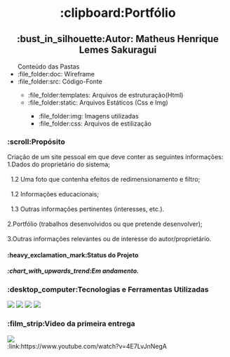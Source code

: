 <h1 align="center">:clipboard:Portfólio</h1>
<h2 align="center">:bust_in_silhouette:Autor: Matheus Henrique Lemes Sakuragui</h2>
<ul>Conteúdo das Pastas
  <li>:file_folder:doc: Wireframe</li>
  <li>:file_folder:src: Código-Fonte</li><ul>
  <li>:file_folder:templates: Arquivos de estruturação(Html)</li>
  <li>:file_folder:static: Arquivos Estáticos (Css e Img)</li><ul>
  <li>:file_folder:img: Imagens utilizadas</li>
  <li>:file_folder:css: Arquivos de estilização</li></ul></ul>  
</ul>
<h3>:scroll:Propósito</h3>
  <p>Criação de um site pessoal em que deve conter as seguintes informações: <br>
    1.Dados do proprietário do sistema;<br><br>
        &nbsp&nbsp1.2 Uma foto que contenha efeitos de redimensionamento e filtro;<br><br>
        &nbsp&nbsp1.2 Informações educacionais; <br><br>
        &nbsp&nbsp1.3 Outras informações pertinentes (interesses, etc.). <br><br>
    2.Portfólio (trabalhos desenvolvidos ou que pretende desenvolver); <br><br>
    3.Outras informações relevantes ou de interesse do autor/proprietário. <br>  
  
  <h4>:heavy_exclamation_mark:Status do Projeto</h4>
  <h5>:chart_with_upwards_trend:Em andamento.</h5>

  <h3>:desktop_computer:Tecnologias e Ferramentas Utilizadas</h3>
  <p>
    <img src="https://img.shields.io/badge/HTML5-E34F26?style=for-the-badge&logo=html5&logoColor=white"/>
    <img src="https://img.shields.io/badge/CSS3-1572B6?style=for-the-badge&logo=css3&logoColor=white"/>
    <img src="https://img.shields.io/badge/Figma-F24E1E?style=for-the-badge&logo=figma&logoColor=white"/>
    <img src="https://img.shields.io/badge/YouTube-FF0000?style=for-the-badge&logo=youtube&logoColor=white"/>
  </p>

<h3>:film_strip:Video da primeira entrega</h3>
<p>
  <img src="https://img.shields.io/badge/YouTube-FF0000?style=for-the-badge&logo=youtube&logoColor=white"/><br>
  :link:https://www.youtube.com/watch?v=4E7LvJnNegA
</p>

  
